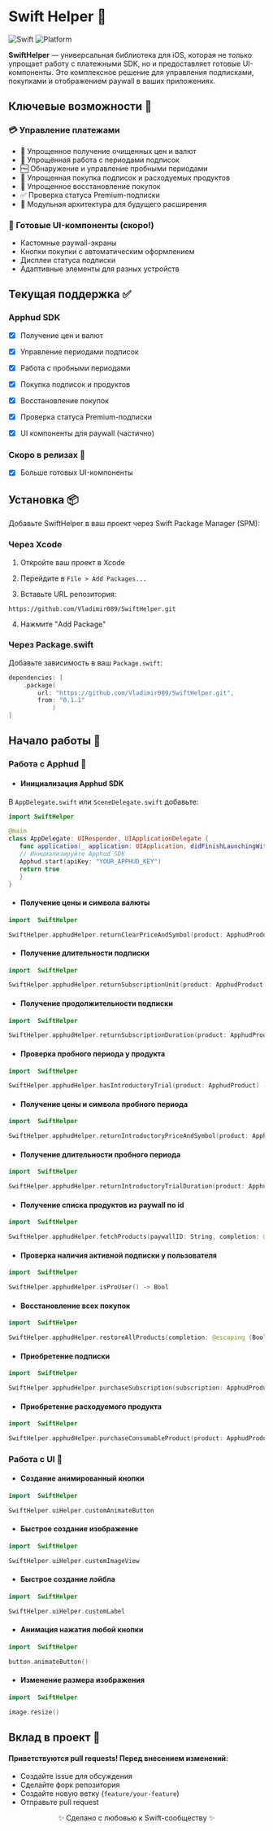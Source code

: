 
# Swift Helper 🚀

![Swift](https://img.shields.io/badge/Swift-5.7+-orange?style=flat&logo=swift) ![Platform](https://img.shields.io/badge/Platform-iOS%2016%2B-blue) 

  

****SwiftHelper**** — универсальная библиотека для iOS, которая не только упрощает работу с платежными SDK, но и предоставляет готовые UI-компоненты. Это комплексное решение для управления подписками, покупками и отображением paywall в ваших приложениях.

  

## Ключевые возможности 🔑

  

### 💳 Управление платежами

- 🧮 Упрощенное получение очищенных цен и валют
- 📅 Упрощённая работа с периодами подписок
- 🆓 Обнаружение и управление пробными периодами
- 🛒 Упрощенная покупка подписок и расходуемых продуктов
- 🔄 Упрощенное восстановление покупок 
- ✅ Проверка статуса Premium-подписки 
- 🧩 Модульная архитектура для будущего расширения

  

### 🎨 Готовые UI-компоненты (скоро!)

- Кастомные paywall-экраны
- Кнопки покупки с автоматическим оформлением
- Дисплеи статуса подписки
- Адаптивные элементы для разных устройств

  

## Текущая поддержка ✅

  

### Apphud SDK

- [x] Получение цен и валют

- [x] Управление периодами подписок

- [x] Работа с пробными периодами

- [x] Покупка подписок и продуктов

- [x] Восстановление покупок

- [x] Проверка статуса Premium-подписки

- [x] UI компоненты для paywall (частично)

  

### Скоро в релизах 🚧

- [x] Больше готовых UI-компоненты

  

## Установка 📦

  

Добавьте SwiftHelper в ваш проект через Swift Package Manager (SPM):

  

### Через Xcode

1. Откройте ваш проект в Xcode

2. Перейдите в `File > Add Packages...`

3. Вставьте URL репозитория:

`https://github.com/Vladimir089/SwiftHelper.git`

4. Нажмите "Add Package"

  

  

  

### Через Package.swift

Добавьте зависимость в ваш `Package.swift`:

```swift
dependencies: [
    .package(
        url: "https://github.com/Vladimir089/SwiftHelper.git",
        from: "0.1.1"
            )
]

```

  

  

## Начало работы 🏁

  

### Работа с  Apphud 💸


 - #### Инициализация Apphud SDK
 В `AppDelegate.swift` или `SceneDelegate.swift` добавьте:
 ```swift
import SwiftHelper

@main
class AppDelegate: UIResponder, UIApplicationDelegate {
    func application(_ application: UIApplication, didFinishLaunchingWithOptions launchOptions: [UIApplication.LaunchOptionsKey: Any]?) -> Bool {
    // Инициализируйте Apphud SDK
    Apphud.start(apiKey: "YOUR_APPHUD_KEY")
    return true
    }
}
```

 - #### Получение цены и символа валюты

```swift
import  SwiftHelper

SwiftHelper.apphudHelper.returnClearPriceAndSymbol(product: ApphudProduct) -> (price: Double, symbol: String)
```

 - #### Получение длительности подписки

```swift
import  SwiftHelper

SwiftHelper.apphudHelper.returnSubscriptionUnit(product: ApphudProduct) -> String? (week, month, year)
```

 - #### Получение продолжительности подписки

```swift
import  SwiftHelper

SwiftHelper.apphudHelper.returnSubscriptionDuration(product: ApphudProduct) -> Int?
```

 - #### Проверка пробного периода у продукта

```swift
import  SwiftHelper

SwiftHelper.apphudHelper.hasIntroductoryTrial(product: ApphudProduct) -> Bool
```

 - #### Получение цены и символа пробного периода


```swift
import  SwiftHelper

SwiftHelper.apphudHelper.returnIntroductoryPriceAndSymbol(product: ApphudProduct) -> (price: Double, symbol: String)
```

 - #### Получение длительности пробного периода


```swift
import  SwiftHelper

SwiftHelper.apphudHelper.returnIntroductoryTrialDuration(product: ApphudProduct) -> (value: Int, unit: String)? 
```

 - #### Получение списка продуктов из paywall по id


```swift
import  SwiftHelper

SwiftHelper.apphudHelper.fetchProducts(paywallID: String, completion: @escaping ([ApphudProduct]) -> Void)
```

 - #### Проверка наличия активной подписки у пользователя


```swift
import  SwiftHelper

SwiftHelper.apphudHelper.isProUser() -> Bool
```

 - #### Восстановление всех покупок


```swift
import  SwiftHelper

SwiftHelper.apphudHelper.restoreAllProducts(completion: @escaping (Bool) -> Void)
```

 - #### Приобретение подписки


```swift
import  SwiftHelper

SwiftHelper.apphudHelper.purchaseSubscription(subscription: ApphudProduct, completion: @escaping (Bool) -> Void)
```

- #### Приобретение расходуемого продукта


```swift
import  SwiftHelper

SwiftHelper.apphudHelper.purchaseConsumableProduct(product: ApphudProduct, completion: @escaping (Bool) -> Void)
```

### Работа с  UI 🤩

- #### Создание анимированный кнопки


```swift
import  SwiftHelper

SwiftHelper.uiHelper.customAnimateButton
```

- #### Быстрое создание изображение


```swift
import  SwiftHelper

SwiftHelper.uiHelper.customImageView
```

- #### Быстрое создание лэйбла


```swift
import  SwiftHelper

SwiftHelper.uiHelper.customLabel
```

- #### Анимация нажатия любой кнопки


```swift
import  SwiftHelper

button.animateButton()
```

- #### Изменение размера изображения


```swift
import  SwiftHelper

image.resize()
```


## Вклад в проект 🤝

#### Приветствуются pull requests! Перед внесением изменений:

- Создайте issue для обсуждения
- Сделайте форк репозитория
- Создайте новую ветку (`feature/your-feature`)
- Отправьте pull request


<p align="center"> ✨ Сделано с любовью к Swift-сообществу ✨<br> 

